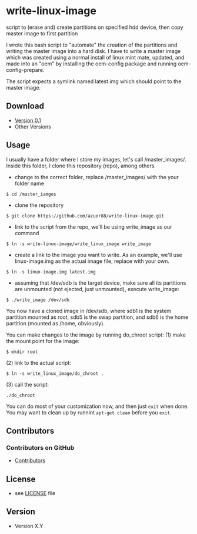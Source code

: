 
write-linux-image
======
script to (erase and) create partitions on specified hdd device, then copy master image to first partition

I wrote this bash script to "automate" the creation of the partitions and writing the master image into a hard disk.  I have to write a master image which was created using a normal install of linux mint mate, updated, and made into an "oem" by installing the oem-config package and running oem-config-prepare.

The script expects a symlink named latest.img which should point to the master image.

## Download
* [Version 0.1](https://github.com/azuer88/write-linux-image/archive/master.zip)
* Other Versions

## Usage
I usually have a folder where I store my images, let's call /master_images/.  Inside this folder, I clone this repository (repo), among others.

* change to the correct folder, replace /master_images/ with the your folder name
```
$ cd /master_iamges
```

* clone the repository
```
$ git clone https://github.com/azuer88/write-linux-image.git
```

* link to the script from the repo, we'll be using write_image as our command
```
$ ln -s write-linux-image/write_linux_image write_image
```

* create a link to the image you want to write.  As an example, we'll use linux-image.img as the actual image file, replace with your own.
```
$ ln -s linux-image.img latest.img
```

* assuming that /dev/sdb is the target device, make sure all its partitions are unmounted (not ejected, just unmounted), execute write_image:
```
$ ./write_image /dev/sdb
```

You now have a cloned image in /dev/sdb, where sdb1 is the system partition mounted as root, sdb5 is the swap partition, and sdb6 is the home partition (mounted as /home, obviously).

You can make changes to the image by running do_chroot script:
(1) make the mount point for the image:
```
$ mkdir root
```

(2) link to the actual script:
```
$ ln -s write_linux_image/do_chroot .
```

(3) call the script:
```
./do_chroot
```

You can do most of your customization now, and then just `exit` when done.  You may want to clean up by runnint `apt-get clean` before you `exit`.



## Contributors

### Contributors on GitHub
* [Contributors](https://github.com/azuer88/write-linux-image/graphs/contributors)

## License 
* see [LICENSE](https://github.com/azuer88/write-linux-image/blob/master/LICENSE) file

## Version 
* Version X.Y



